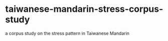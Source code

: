 # taiwanese-mandarin-stress-corpus-study
a corpus study on the stress pattern in Taiwanese Mandarin
